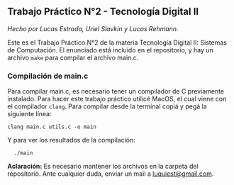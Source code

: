 ## Trabajo Práctico N°2 - Tecnología Digital II
_Hecho por Lucas Estrada, Uriel Slavkin y Lucas Rehmann._

Este es el Trabajo Práctico N°2 de la materia Tecnología Digital II: Sistemas de Computación. El enunciado está incluido en el repositorio, y hay un archivo ```make``` para compilar el archivo main.c.

### Compilación de main.c
Para compilar main.c, es necesario tener un compilador de C previamente instalado. Para hacer este trabajo práctico utilicé MacOS, el cual viene con el compilador ```clang```. Para compilar desde la terminal copiá y pegá la siguiente línea:
```
clang main.c utils.c -o main
```
Y para ver los resultados de la compilación:
```
  ./main
```
**Aclaración:** Es necesario mantener los archivos en la carpeta del repositorio.
Ante cualquier duda, enviar un mail a luquiest@gmail.com.
